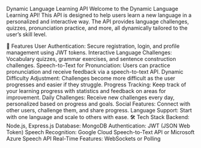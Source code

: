 Dynamic Language Learning API
Welcome to the Dynamic Language Learning API! This API is designed to help users learn a new language in a personalized and interactive way. The API provides language challenges, quizzes, pronunciation practice, and more, all dynamically tailored to the user’s skill level.

🚀 Features
User Authentication: Secure registration, login, and profile management using JWT tokens.
Interactive Language Challenges: Vocabulary quizzes, grammar exercises, and sentence construction challenges.
Speech-to-Text for Pronunciation: Users can practice pronunciation and receive feedback via a speech-to-text API.
Dynamic Difficulty Adjustment: Challenges become more difficult as the user progresses and easier if they struggle.
Progress Tracking: Keep track of your learning progress with statistics and feedback on areas for improvement.
Daily Challenges: Receive new challenges every day, personalized based on progress and goals.
Social Features: Connect with other users, challenge them, and share progress.
Language Support: Start with one language and scale to others with ease.
🛠️ Tech Stack
Backend: Node.js, Express.js
Database: MongoDB
Authentication: JWT (JSON Web Token)
Speech Recognition: Google Cloud Speech-to-Text API or Microsoft Azure Speech API
Real-Time Features: WebSockets or Polling
